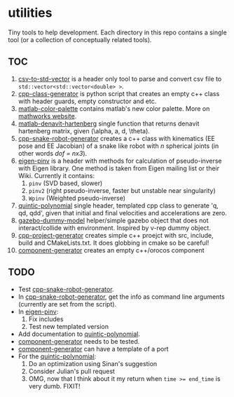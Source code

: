 # utilities
Tiny tools to help development. Each directory in this repo contains a single tool (or a collection of conceptually related tools).

## TOC
1. [csv-to-std-vector](./csv-to-std-vector) is a header only tool to parse and convert csv file to `std::vector<std::vector<double> >`.
2. [cpp-class-generator](./cpp-class-generator) is python script that creates an empty c++ class with header guards, empty constructor and etc.
3. [matlab-color-palette](./matlab-color-palette) contains matlab's new color palette. More on [mathworks website](http://www.mathworks.com/help/matlab/graphics_transition/why-are-plot-lines-different-colors.html).
4. [matlab-denavit-hartenberg](./matlab-denavit-hartenberg) single function that returns denavit hartenberg matrix, given (\alpha, a, d, \theta).
5. [cpp-snake-robot-generator](./cpp-snake-robot-generator) creates a c++ class with kinematics (EE pose and EE Jacobian) of a snake like robot with *n* spherical joints (in other words *dof = nx3*).
6. [eigen-pinv](./eigen-pinv) is a header with methods for calculation of pseudo-inverse with Eigen library. One method is taken from Eigen mailing list or their Wiki. Currently it contains:
    1. `pinv` (SVD based, slower)
    2. `pinv2` (right pseudo-inverse, faster but unstable near singularity)
    3. `Wpinv` (Weighted pseudo-inverse)
7. [quintic-polynomial](./quintic-polynomial) single header, templated cpp class to generate 'q, qd, qdd', given that initial and final velocities and accelerations are zero.
8. [gazebo-dummy-model](./gazebo-dummy-model) helper/simple gazebo object that does not interact/collide with  environment. Inspired by v-rep dummy object.
9. [cpp-project-generator](./cpp-project-generator) creates simple c++ proejct with src, include, build and CMakeLists.txt. It does globbing in cmake so be careful!
10. [component-generator](./component-generator) creates an empty c++/orocos component
## TODO
* Test [cpp-snake-robot-generator](./cpp-snake-robot-generator).
* In [cpp-snake-robot-generator](./cpp-snake-robot-generator), get the info as command line arguments (currently are set from the script).
* In [eigen-pinv](./eigen-pinv):
    1. Fix includes
    2. Test new templated version
* Add documentation to [quintic-polynomial](./quintic-polynomial).
* [component-generator](./component-generator) needs to be tested. 
* [component-generator](./component-generator) can have a template of a port 
* For the [quintic-polynomial](./quintic-polynomial):    
    1. Do an optimization using Sinan's suggestion
    2. Consider Julian's pull request
    3. OMG, now that I think about it my return when `time >= end_time` is very dumb. FIXIT!
